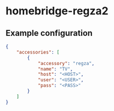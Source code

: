# homebridge-regza2

## Example configuration
```json
{
    "accessories": [
        {
            "accessory": "regza",
            "name": "TV",
            "host": "<HOST>",
            "user": "<USER>",
            "pass": "<PASS>"
        }
    ]
}
```
